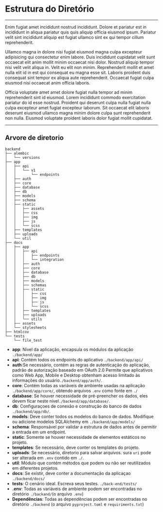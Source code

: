 
# Estrutura do Diretório

---
Enim fugiat amet incididunt nostrud incididunt. Dolore et pariatur est in incididunt in aliqua pariatur quis quis aliquip officia eiusmod ipsum. Pariatur velit sint incididunt aliquip est fugiat ullamco sint ex qui tempor cillum reprehenderit.

Ullamco magna in dolore nisi fugiat eiusmod magna culpa excepteur adipisicing qui consectetur enim labore. Duis incididunt cupidatat velit sunt occaecat elit anim mollit minim occaecat nisi dolor. Nostrud aliquip tempor nisi velit velit aliqua in. Velit eu elit non minim. Reprehenderit mollit et amet nulla elit id in est qui consequat eu magna esse sit. Laboris proident duis consequat sint tempor ex aliqua aute reprehenderit. Occaecat fugiat culpa eiusmod nisi occaecat anim officia laboris.

Officia voluptate amet amet dolore fugiat nulla tempor ad minim reprehenderit sint id eiusmod. Lorem incididunt commodo exercitation pariatur do id esse nostrud. Proident qui deserunt culpa nulla fugiat nulla culpa excepteur amet fugiat excepteur laborum. Sit occaecat elit laboris deserunt eiusmod ullamco magna minim dolore culpa sunt reprehenderit non nulla. Eiusmod voluptate proident laboris dolor fugiat mollit cupidatat.

---

## Arvore de diretorio

    backend
    ├── alembic
    │   └── versions
    ├── app
    │   ├── api
    │   │   └── v1
    │   │       └── endpoints
    │   ├── auth
    │   ├── core
    │   ├── database
    │   ├── db
    │   ├── models
    │   ├── schema
    │   ├── static
    │   │   ├── assets
    │   │   ├── css
    │   │   ├── img
    │   │   ├── js
    │   │   └── scss
    │   ├── templates
    │   ├── uploads
    │   └── util
    ├── docs
    │   ├── app
    │   │   ├── api
    │   │   │   ├── endpoints
    │   │   │   └── integration
    │   │   ├── auth
    │   │   ├── core
    │   │   ├── database
    │   │   ├── db
    │   │   ├── models
    │   │   ├── schemas
    │   │   ├── static
    │   │   │   ├── css
    │   │   │   ├── img
    │   │   │   ├── js
    │   │   │   └── scss
    │   │   ├── templates
    │   │   ├── uploads
    │   │   └── utils
    │   ├── assets
    │   └── stylesheets
    ├── htmlcov
    └── tests
        └── file_test

- **app**: Nível da aplicação, encapsula os módulos da aplicação `./backend/app/`
- **api**: Contém todos os endpoints do aplicativo `./backend/app/api/`
- **auth**:Se necessário, contém as regras de autenticação do aplicação, padrão de autorização baseado em OAuth 2.0 Permite que aplicativos como Web App, Mobile e Desktop obtenham acesso limitado às informações do usuário`./backend/app/auth/`.
- **core**: Contém todas as variáveis de ambiente usadas na aplicação `./backend/app/core/`, obtendo arquivos `.env` como fonte em `./`
- **database**: Se houver necessidade de pré-preencher os dados, eles devem ficar neste nível`./backend/app/database/`.
- **db**: Configuraçoes de conexão e construção do banco de dados `./backend/app/db/`.
- **models**: Deve conter todos os modelos do banco de dados. Modifique ou adicione modelos SQLAlchemy em `./backend/app/models/`
- **schema**: Responsável por validar a estrutura de dados antes de permitir a entrada em um endpoint.
- **static**: Somente se houver necessidade de elementos estáticos no projeto.
- **templates**: Se necessário, deve conter os templates do projeto.
- **uploads**: Se necessário, diretorio para salvar arquivos. sura `uri` pode ser alterada em `.env` contido em `./`.
- **util**: Módulo que contém métodos que podem ou não ser reutilizados em diferentes projetos.
- **docs**: Se existir, deve conter a documentação da aplicaçao `./backend/docs/`
- **tests**: O cenário ideal. Escreva seus testes. `./back-end/tests/`
- **.env**: Todas as variáveis de ambiente podem ser encontradas no diretório `./backand/`(o arquivo `.env`)
- **Dependências**: Todas as dependências podem ser encontradas no diretório `./backend` (o arquivo `pyproject.toml` e `requiriments.txt`)
